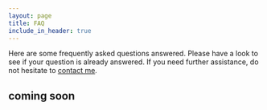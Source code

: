 ```yaml
---
layout: page
title: FAQ
include_in_header: true
---
```


Here are some frequently asked questions answered. Please have a look to see if your question is already answered. If you need further assistance, do not hesitate to [contact me](mailto:support@msiccdev.net).

## coming soon